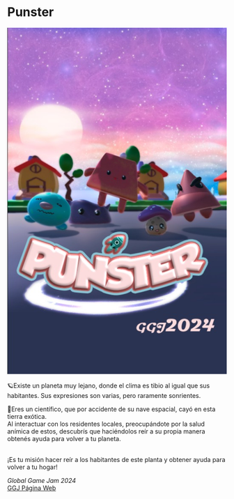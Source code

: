 # Punster

![logo de punster!](/Assets/Readme/logo.jpeg)

🪐Existe un planeta muy lejano, donde el clima es tibio al igual que sus habitantes. Sus expresiones son varias, pero raramente sonrientes.

🚀Eres un científico, que por accidente de su nave espacial, cayó en esta tierra exótica. 
<br />Al interactuar con los residentes locales, preocupándote por la salud anímica de estos, descubrís que haciéndolos reír a su propia manera obtenés ayuda para volver a tu planeta.

<br />¡Es tu misión hacer reír a los habitantes de este planta y obtener ayuda para volver a tu hogar!

_Global Game Jam 2024_
<br />[GGJ Página Web](https://globalgamejam.org/games/2024/punster-9)
